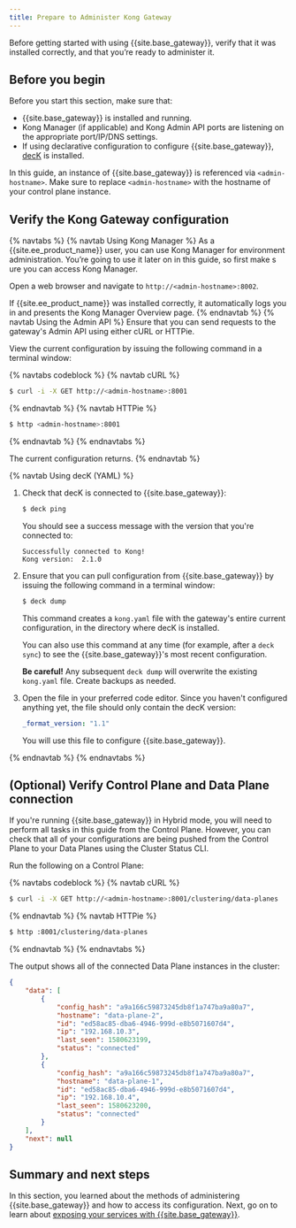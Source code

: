 ```yaml
---
title: Prepare to Administer Kong Gateway
---
```


Before getting started with using {{site.base_gateway}}, verify that it was
installed correctly, and that you’re ready to administer it.

## Before you begin

Before you start this section, make sure that:
* {{site.base_gateway}} is installed and running.
* Kong Manager (if applicable) and Kong Admin API ports are listening on the
appropriate port/IP/DNS settings.
* If using declarative configuration to configure {{site.base_gateway}},
[decK](/deck/latest/installation) is installed.

In this guide, an instance of {{site.base_gateway}} is referenced via
`<admin-hostname>`. Make sure to replace `<admin-hostname>` with the hostname
of your control plane instance.

## Verify the Kong Gateway configuration
{% navtabs %}
{% navtab Using Kong Manager %}
As a {{site.ee_product_name}} user, you can use Kong Manager for environment
administration. You’re going to use it later on in this guide, so first make s
ure you can access Kong Manager.

Open a web browser and navigate to `http://<admin-hostname>:8002`.

If {{site.ee_product_name}} was installed correctly, it automatically logs you
in and presents the Kong Manager Overview page.
{% endnavtab %}
{% navtab Using the Admin API %}
Ensure that you can send requests to the gateway's Admin API using either cURL
or HTTPie.

View the current configuration by issuing the following command in a terminal
window:

<!-- codeblock tabs -->
{% navtabs codeblock %}
{% navtab cURL %}
```bash
$ curl -i -X GET http://<admin-hostname>:8001
```
{% endnavtab %}
{% navtab HTTPie %}
```bash
$ http <admin-hostname>:8001
```
{% endnavtab %}
{% endnavtabs %}
<!-- end codeblock tabs -->

The current configuration returns.
{% endnavtab %}

{% navtab Using decK (YAML) %}

1. Check that decK is connected to {{site.base_gateway}}:

    ``` bash
    $ deck ping
    ```

    You should see a success message with the version that you're
    connected to:
    ```
    Successfully connected to Kong!
    Kong version:  2.1.0
    ```

2. Ensure that you can pull configuration from {{site.base_gateway}} by issuing
the following command in a terminal window:

    ``` bash
    $ deck dump
    ```

    This command creates a `kong.yaml` file with the gateway's entire current
    configuration, in the directory where decK is installed.

    You can also use this command at any time (for example, after a `deck sync`)
    to see the {{site.base_gateway}}'s most recent configuration.

    <div class="alert alert-warning">

    <strong>Be careful!</strong> Any subsequent <code>deck dump</code> will
    overwrite the existing <code>kong.yaml</code> file. Create backups as needed.
    </div>

3. Open the file in your preferred code editor. Since you haven't configured
anything yet, the file should only contain the decK version:

    ``` yaml
    _format_version: "1.1"
    ```

    You will use this file to configure {{site.base_gateway}}.

{% endnavtab %}
{% endnavtabs %}

## (Optional) Verify Control Plane and Data Plane connection

If you're running {{site.base_gateway}} in Hybrid mode, you will need to
perform all tasks in this guide from the Control Plane. However, you can check
that all of your configurations are being pushed from the Control Plane to your
Data Planes using the Cluster Status CLI.

Run the following on a Control Plane:

<!-- codeblock tabs -->
{% navtabs codeblock %}
{% navtab cURL %}
```bash
$ curl -i -X GET http://<admin-hostname>:8001/clustering/data-planes
```
{% endnavtab %}
{% navtab HTTPie %}
```bash
$ http :8001/clustering/data-planes
```
{% endnavtab %}
{% endnavtabs %}
<!-- end codeblock tabs -->
The output shows all of the connected Data Plane instances in the cluster:

```json
{
    "data": [
        {
            "config_hash": "a9a166c59873245db8f1a747ba9a80a7",
            "hostname": "data-plane-2",
            "id": "ed58ac85-dba6-4946-999d-e8b5071607d4",
            "ip": "192.168.10.3",
            "last_seen": 1580623199,
            "status": "connected"
        },
        {
            "config_hash": "a9a166c59873245db8f1a747ba9a80a7",
            "hostname": "data-plane-1",
            "id": "ed58ac85-dba6-4946-999d-e8b5071607d4",
            "ip": "192.168.10.4",
            "last_seen": 1580623200,
            "status": "connected"
        }
    ],
    "next": null
}
```

## Summary and next steps

In this section, you learned about the methods of administering
{{site.base_gateway}} and how to access its configuration. Next, go on to
learn about [exposing your services with {{site.base_gateway}}](/getting-started-guide/{{page.kong_version}}/expose-services).

